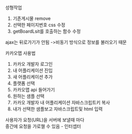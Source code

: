 성형작업
1. 기존게시물 remove
2. 선택한 페이지번호 css 수정
3. getBoardLsit를 호출하는 함수 수정

ajax는 뒤로가기가 안됨
->비동기 방식으로 정보를 불러오기 때문

카카오맵 사용법
1. 카카오 개발자 로그인
2. 내 어플리케이션 진입
3. 새 어플리케이션 추가
4. 플랫폼 선택
5. 카카오맵 api 들어가기
6. 원하는 샘플 선택
7. 카카오 개발자 내 어플리케이션 자바스크립트키 복사
8. 내가 선택한 샘플보고 자바스크립트및 html 입력

사용자가 요청(URL)을 서버에 보낼때 마다  
중간에 요청을 가로챌 수 있음 - 인터셉터